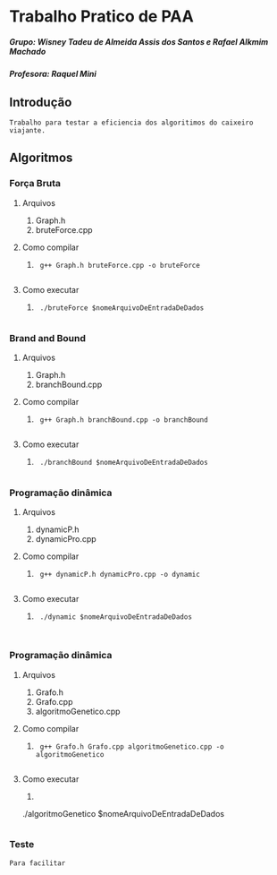 # Trabalho Pratico de PAA
##### Grupo: Wisney Tadeu de Almeida Assis dos Santos e Rafael Alkmim Machado
##### Profesora: Raquel Mini

## Introdução
	Trabalho para testar a eficiencia dos algoritimos do caixeiro viajante.

## Algoritmos
### Força Bruta
1. Arquivos
	1. Graph.h
	2. bruteForce.cpp

2. Como compilar
	1. ```
		g++ Graph.h bruteForce.cpp -o bruteForce
	```
	
3. Como executar
	1. ```
		./bruteForce $nomeArquivoDeEntradaDeDados
	```

### Brand and Bound
1. Arquivos
	1. Graph.h
	2. branchBound.cpp

2. Como compilar
	1. ```
		g++ Graph.h branchBound.cpp -o branchBound
	```
	
3. Como executar
	1. ```
		./branchBound $nomeArquivoDeEntradaDeDados
	```
	
### Programação dinâmica
1. Arquivos
	1. dynamicP.h
	2. dynamicPro.cpp

2. Como compilar
	1. ```
		g++ dynamicP.h dynamicPro.cpp -o dynamic
	```
	
3. Como executar
	1. ```
		./dynamic $nomeArquivoDeEntradaDeDados
	```


### Programação dinâmica
1. Arquivos
	1. Grafo.h
	2. Grafo.cpp
	3. algoritmoGenetico.cpp

2. Como compilar
	1. ``` 
		g++ Grafo.h Grafo.cpp algoritmoGenetico.cpp -o algoritmoGenetico
	```
	
3. Como executar
	1. ```
	./algoritmoGenetico $nomeArquivoDeEntradaDeDados
	```
	
### Teste
	Para facilitar 